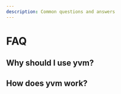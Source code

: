 ```yaml
---
description: Common questions and answers
---
```


# FAQ

## Why should I use yvm?

## How does yvm work?

